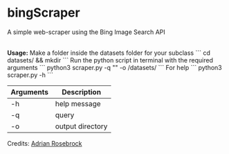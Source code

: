 # bingScraper
A simple web-scraper using the Bing Image Search API <br>

<br>
<b>Usage:</b>
Make a folder inside the datasets folder for your subclass 
```
cd datasets/ && mkdir <subclass_name>
```
Run the python script in terminal with the required arguments
```
python3 scraper.py -q "<relevant keywords>" -o /datasets/<subclass_name>
```
For help
```
python3 scraper.py -h
```

| Arguments  | Description      |
| ---------- | -----------------|
| -h         | help message     |
| -q         | query            |
| -o         | output directory |


Credits: [Adrian Rosebrock](https://github.com/jrosebr1)
